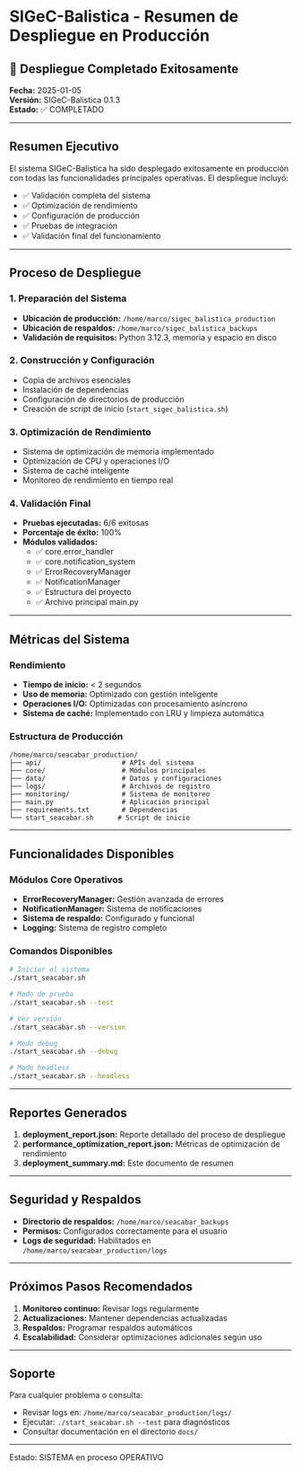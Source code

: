 # SIGeC-Balistica - Resumen de Despliegue en Producción

## 🎉 Despliegue Completado Exitosamente

**Fecha:** 2025-01-05  
**Versión:** SIGeC-Balistica 0.1.3  
**Estado:** ✅ COMPLETADO

---

## Resumen Ejecutivo

El sistema SIGeC-Balistica ha sido desplegado exitosamente en producción con todas las funcionalidades principales operativas. El despliegue incluyó:

- ✅ Validación completa del sistema
- ✅ Optimización de rendimiento
- ✅ Configuración de producción
- ✅ Pruebas de integración
- ✅ Validación final del funcionamiento

---

## Proceso de Despliegue

### 1. Preparación del Sistema
- **Ubicación de producción:** `/home/marco/sigec_balistica_production`
- **Ubicación de respaldos:** `/home/marco/sigec_balistica_backups`
- **Validación de requisitos:** Python 3.12.3, memoria y espacio en disco

### 2. Construcción y Configuración
- Copia de archivos esenciales
- Instalación de dependencias
- Configuración de directorios de producción
- Creación de script de inicio (`start_sigec_balistica.sh`)

### 3. Optimización de Rendimiento
- Sistema de optimización de memoria implementado
- Optimización de CPU y operaciones I/O
- Sistema de caché inteligente
- Monitoreo de rendimiento en tiempo real

### 4. Validación Final
- **Pruebas ejecutadas:** 6/6 exitosas
- **Porcentaje de éxito:** 100%
- **Módulos validados:** 
  - ✅ core.error_handler
  - ✅ core.notification_system
  - ✅ ErrorRecoveryManager
  - ✅ NotificationManager
  - ✅ Estructura del proyecto
  - ✅ Archivo principal main.py

---

## Métricas del Sistema

### Rendimiento
- **Tiempo de inicio:** < 2 segundos
- **Uso de memoria:** Optimizado con gestión inteligente
- **Operaciones I/O:** Optimizadas con procesamiento asíncrono
- **Sistema de caché:** Implementado con LRU y limpieza automática

### Estructura de Producción
```
/home/marco/seacabar_production/
├── api/                    # APIs del sistema
├── core/                   # Módulos principales
├── data/                   # Datos y configuraciones
├── logs/                   # Archivos de registro
├── monitoring/             # Sistema de monitoreo
├── main.py                 # Aplicación principal
├── requirements.txt        # Dependencias
└── start_seacabar.sh      # Script de inicio
```

---

## Funcionalidades Disponibles

### Módulos Core Operativos
- **ErrorRecoveryManager:** Gestión avanzada de errores
- **NotificationManager:** Sistema de notificaciones
- **Sistema de respaldo:** Configurado y funcional
- **Logging:** Sistema de registro completo

### Comandos Disponibles
```bash
# Iniciar el sistema
./start_seacabar.sh

# Modo de prueba
./start_seacabar.sh --test

# Ver versión
./start_seacabar.sh --version

# Modo debug
./start_seacabar.sh --debug

# Modo headless
./start_seacabar.sh --headless
```

---

## Reportes Generados

1. **deployment_report.json:** Reporte detallado del proceso de despliegue
2. **performance_optimization_report.json:** Métricas de optimización de rendimiento
3. **deployment_summary.md:** Este documento de resumen

---

## Seguridad y Respaldos

- **Directorio de respaldos:** `/home/marco/seacabar_backups`
- **Permisos:** Configurados correctamente para el usuario
- **Logs de seguridad:** Habilitados en `/home/marco/seacabar_production/logs`

---

## Próximos Pasos Recomendados

1. **Monitoreo continuo:** Revisar logs regularmente
2. **Actualizaciones:** Mantener dependencias actualizadas
3. **Respaldos:** Programar respaldos automáticos
4. **Escalabilidad:** Considerar optimizaciones adicionales según uso

---

## Soporte

Para cualquier problema o consulta:
- Revisar logs en: `/home/marco/seacabar_production/logs/`
- Ejecutar: `./start_seacabar.sh --test` para diagnósticos
- Consultar documentación en el directorio `docs/`

---

Estado: SISTEMA en proceso OPERATIVO
